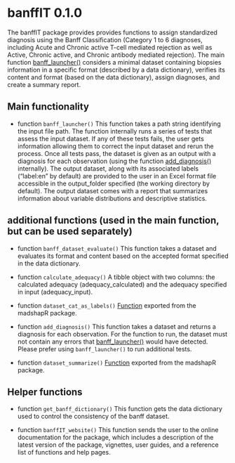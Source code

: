 
# banffIT 0.1.0

The banffIT package provides provides functions to assign standardized
diagnosis using the Banff Classification (Category 1 to 6 diagnoses,
including Acute and Chronic active T-cell mediated rejection as well as
Active, Chronic active, and Chronic antibody mediated rejection). The
main function
[banff_launcher()](https://PersonalizedTransplantCare.github.io/banffIT-documentation/reference/banff_launcher.html)
considers a minimal dataset containing biopsies information in a
specific format (described by a data dictionary), verifies its content
and format (based on the data dictionary), assign diagnoses, and create
a summary report.

## Main functionality

- function `banff_launcher()` This function takes a path string
  identifying the input file path. The function internally runs a series
  of tests that assess the input dataset. If any of these tests fails,
  the user gets information allowing them to correct the input dataset
  and rerun the process. Once all tests pass, the dataset is given as an
  output with a diagnosis for each observation (using the function
  [add_diagnosis()](https://PersonalizedTransplantCare.github.io/banffIT-documentation/reference/add_diagnosis.html)
  internally). The output dataset, along with its associated labels
  (“label:en” by default) are provided to the user in an Excel format
  file accessible in the output_folder specified (the working directory
  by default). The output dataset comes with a report that summarizes
  information about variable distributions and descriptive statistics.

## additional functions (used in the main function, but can be used separately)

- function `banff_dataset_evaluate()` This function takes a dataset and
  evaluates its format and content based on the accepted format
  specified in the data dictionary.

- function `calculate_adequacy()` A tibble object with two columns: the
  calculated adequacy (adequacy_calculated) and the adequacy specified
  in input (adequacy_input).

- function `dataset_cat_as_labels()`
  [Function](https://maelstrom-research.github.io/madshapR-documentation/reference/dataset_cat_as_labels.html)
  exported from the madshapR package.

- function `add_diagnosis()` This function takes a dataset and returns a
  diagnosis for each observation. For the function to run, the dataset
  must not contain any errors that
  [banff_launcher()](https://PersonalizedTransplantCare.github.io/banffIT-documentation/reference/banff_launcher.html)
  would have detected. Please prefer using `banff_launcher()` to run
  additional tests.

- function `dataset_summarize()`
  [Function](https://maelstrom-research.github.io/madshapR-documentation/reference/summarize.html)
  exported from the madshapR package.

## Helper functions

- function `get_banff_dictionary()` This function gets the data
  dictionary used to control the consistency of the banff dataset.

- function `banffIT_website()` This function sends the user to the
  online documentation for the package, which includes a description of
  the latest version of the package, vignettes, user guides, and a
  reference list of functions and help pages.
